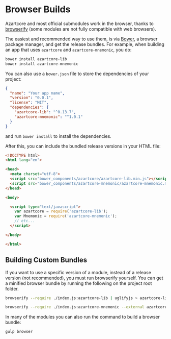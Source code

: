 # Browser Builds
Azartcore and most official submodules work in the browser, thanks to [browserify](http://browserify.org/) (some modules are not fully compatible with web browsers).

The easiest and recommended way to use them, is via [Bower](http://bower.io/), a browser package manager, and get the release bundles. For example, when building an app that uses `azartcore` and `azartcore-mnemonic`, you do:

```sh
bower install azartcore-lib
bower install azartcore-mnemonic
```

You can also use a `bower.json` file to store the dependencies of your project:

```json
{
  "name": "Your app name",
  "version": "0.0.1",
  "license": "MIT",
  "dependencies": {
    "azartcore-lib": "^0.13.7",
    "azartcore-mnemonic": "^1.0.1"
  }
}
```

and run `bower install` to install the dependencies.

After this, you can include the bundled release versions in your HTML file:

```html
<!DOCTYPE html>
<html lang="en">

<head>
  <meta charset="utf-8">
  <script src="bower_components/azartcore/azartcore-lib.min.js"></script>
  <script src="bower_components/azartcore-mnemonic/azartcore-mnemonic.min.js"></script>
</head>

<body>

  <script type="text/javascript">
    var azartcore = require('azartcore-lib');
    var Mnemonic = require('azartcore-mnemonic');
    // etc...
  </script>

</body>

</html>
```

## Building Custom Bundles
If you want to use a specific version of a module, instead of a release version (not recommended), you must run browserify yourself.  You can get a minified browser bundle by running the following on the project root folder.

```sh
browserify --require ./index.js:azartcore-lib | uglifyjs > azartcore-lib.min.js
```

```sh
browserify --require ./index.js:azartcore-mnemonic --external azartcore-lib | uglifyjs > azartcore-mnemonic.min.js
```

In many of the modules you can also run the command to build a browser bundle:
```sh
gulp browser
```
